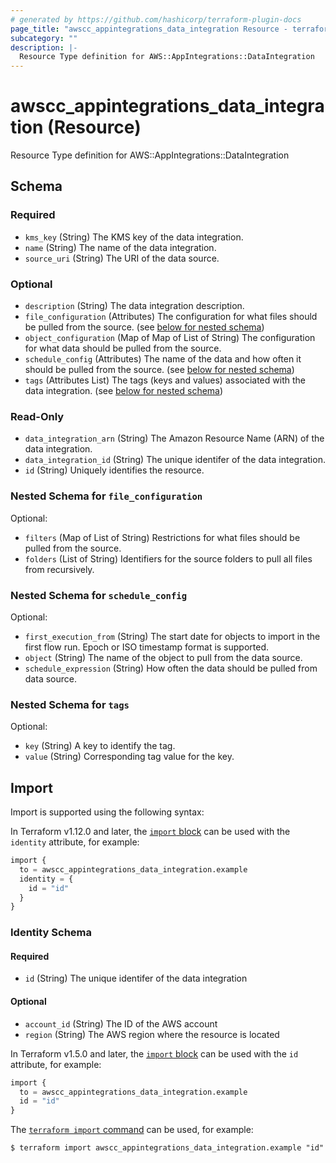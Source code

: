 ```yaml
---
# generated by https://github.com/hashicorp/terraform-plugin-docs
page_title: "awscc_appintegrations_data_integration Resource - terraform-provider-awscc"
subcategory: ""
description: |-
  Resource Type definition for AWS::AppIntegrations::DataIntegration
---
```


# awscc_appintegrations_data_integration (Resource)

Resource Type definition for AWS::AppIntegrations::DataIntegration



<!-- schema generated by tfplugindocs -->
## Schema

### Required

- `kms_key` (String) The KMS key of the data integration.
- `name` (String) The name of the data integration.
- `source_uri` (String) The URI of the data source.

### Optional

- `description` (String) The data integration description.
- `file_configuration` (Attributes) The configuration for what files should be pulled from the source. (see [below for nested schema](#nestedatt--file_configuration))
- `object_configuration` (Map of Map of List of String) The configuration for what data should be pulled from the source.
- `schedule_config` (Attributes) The name of the data and how often it should be pulled from the source. (see [below for nested schema](#nestedatt--schedule_config))
- `tags` (Attributes List) The tags (keys and values) associated with the data integration. (see [below for nested schema](#nestedatt--tags))

### Read-Only

- `data_integration_arn` (String) The Amazon Resource Name (ARN) of the data integration.
- `data_integration_id` (String) The unique identifer of the data integration.
- `id` (String) Uniquely identifies the resource.

<a id="nestedatt--file_configuration"></a>
### Nested Schema for `file_configuration`

Optional:

- `filters` (Map of List of String) Restrictions for what files should be pulled from the source.
- `folders` (List of String) Identifiers for the source folders to pull all files from recursively.


<a id="nestedatt--schedule_config"></a>
### Nested Schema for `schedule_config`

Optional:

- `first_execution_from` (String) The start date for objects to import in the first flow run. Epoch or ISO timestamp format is supported.
- `object` (String) The name of the object to pull from the data source.
- `schedule_expression` (String) How often the data should be pulled from data source.


<a id="nestedatt--tags"></a>
### Nested Schema for `tags`

Optional:

- `key` (String) A key to identify the tag.
- `value` (String) Corresponding tag value for the key.

## Import

Import is supported using the following syntax:

In Terraform v1.12.0 and later, the [`import` block](https://developer.hashicorp.com/terraform/language/import) can be used with the `identity` attribute, for example:

```terraform
import {
  to = awscc_appintegrations_data_integration.example
  identity = {
    id = "id"
  }
}
```

<!-- schema generated by tfplugindocs -->
### Identity Schema

#### Required

- `id` (String) The unique identifer of the data integration

#### Optional

- `account_id` (String) The ID of the AWS account
- `region` (String) The AWS region where the resource is located

In Terraform v1.5.0 and later, the [`import` block](https://developer.hashicorp.com/terraform/language/import) can be used with the `id` attribute, for example:

```terraform
import {
  to = awscc_appintegrations_data_integration.example
  id = "id"
}
```

The [`terraform import` command](https://developer.hashicorp.com/terraform/cli/commands/import) can be used, for example:

```shell
$ terraform import awscc_appintegrations_data_integration.example "id"
```
